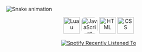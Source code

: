 ![Snake animation](https://github.com/envixityyy/envixityyy/blob/output/github-contribution-grid-snake.svg)

<p align="center">
<img src="https://upload.wikimedia.org/wikipedia/commons/thumb/8/8f/Luau_Logo_%28Programming_Language%29.svg/2048px-Luau_Logo_%28Programming_Language%29.svg.png" alt="Luau" width="45" height="45"/>
<img id="js" src="https://upload.wikimedia.org/wikipedia/commons/thumb/9/99/Unofficial_JavaScript_logo_2.svg/2048px-Unofficial_JavaScript_logo_2.svg.png" alt="JavaScript" width="45" height="45" style="border-radius:25%;"/>
<img src="https://www.w3.org/html/logo/downloads/HTML5_Badge_512.png" alt="HTML" width="45" height="45"/>
<img src="https://upload.wikimedia.org/wikipedia/commons/6/62/CSS3_logo.svg" alt="CSS" width="45" height="45"/>
</p>

<p align="center">
  <a href="https://open.spotify.com/user/lsb23umq54wmbcfn5ycat5huv">
    <img
      src="https://spotify-recently-played-readme.vercel.app/api?user=lsb23umq54wmbcfn5ycat5huv"
      alt="Spotify Recently Listened To">
  </a>
</p>
